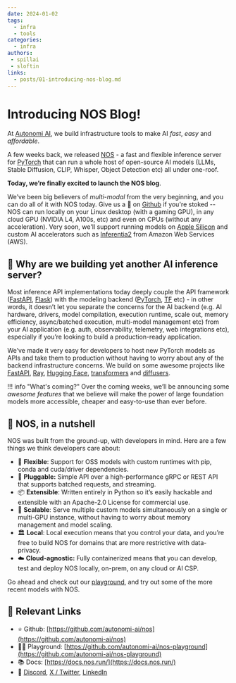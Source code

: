 ```yaml
---
date: 2024-01-02
tags:
  - infra
  - tools
categories:
  - infra
authors:
 - spillai
 - sloftin
links:
  - posts/01-introducing-nos-blog.md
---
```


# Introducing NOS Blog!

At [Autonomi AI](https://autonomi.ai), we build infrastructure tools to make AI *fast*, *easy* and *affordable*. 

A few weeks back, we released [NOS](https://github.com/autonomi-ai/nos) - a fast and flexible inference server for [PyTorch](https://pytorch.org/) that can run a whole host of open-source AI models (LLMs, Stable Diffusion, CLIP, Whisper, Object Detection etc) all under one-roof. 

**Today, we’re finally excited to launch the NOS blog**.

We’ve been big believers of *multi-modal* from the very beginning, and you can do all of it with NOS today. Give us a 🌟 on [Github](https://github.com/autonomi-ai/nos) if you're stoked -- NOS can run locally on your Linux desktop (with a gaming GPU), in any cloud GPU (NVIDIA L4, A100s, etc) and even on CPUs (without any acceleration). Very soon, we'll support running models on [Apple Silicon](https://www.apple.com/newsroom/2023/10/apple-unveils-m3-m3-pro-and-m3-max-the-most-advanced-chips-for-a-personal-computer/) and custom AI accelerators such as [Inferentia2](https://aws.amazon.com/ec2/instance-types/inf2/) from Amazon Web Services (AWS).


## 🎯 Why are we building yet another AI inference server?

Most inference API implementations today deeply couple the API framework ([FastAPI](https://fastapi.tiangolo.com/), [Flask](https://flask.palletsprojects.com/en/3.0.x/)) with the modeling backend ([PyTorch](https://pytorch.org/), [TF](https://www.tensorflow.org/) etc) - in other words, it doesn’t let you separate the concerns for the AI backend (e.g. AI hardware, drivers, model compilation, execution runtime, scale out, memory efficiency, async/batched execution, multi-model management etc) from your AI application (e.g. auth, observability, telemetry, web integrations etc), especially if you’re looking to build a production-ready application.

We’ve made it very easy for developers to host new PyTorch models as APIs and take them to production without having to worry about any of the backend infrastructure concerns. We build on some awesome projects like [FastAPI](https://fastapi.tiangolo.com/), [Ray](https://ray.io/), [Hugging Face](https://www.huggingface.co), [transformers](https://github.com/huggingface/transformers) and [diffusers](https://github.com/huggingface/transformers).


!!! info "What's coming?"
    Over the coming weeks, we’ll be announcing some *awesome features* that we believe will make the power of large foundation models more accessible, cheaper and easy-to-use than ever before. 

## 🥜 NOS, in a nutshell

NOS was built from the ground-up, with developers in mind. Here are a few things we think developers care about:

- 🥷 **Flexible**: Support for OSS models with custom runtimes with pip, conda and cuda/driver dependencies.
- 🔌 **Pluggable:** Simple API over a high-performance gRPC or REST API that supports batched requests, and streaming.
- 📦 **Extensible**: Written entirely in Python so it’s easily hackable and extensible with an Apache-2.0 License for commercial use.
- 🚀 **Scalable**: Serve multiple custom models simultaneously on a single or multi-GPU instance, without having to worry about memory management and model scaling.
- 🏛️ **Local**: Local execution means that you control your data, and you’re free to build NOS for domains that are more restrictive with data-privacy.
- ☁️ **Cloud-agnostic:** Fully containerized means that you can develop, test and deploy NOS locally, on-prem, on any cloud or AI CSP.

Go ahead and check out our [playground](https://github.com/autonomi-ai/nos-playground), and try out some of the more recent models with NOS.

## 🔗 Relevant Links

- ⭐️ Github: [https://github.com/autonomi-ai/nos](https://github.com/autonomi-ai/nos)
- 👩‍💻 Playground: [https://github.com/autonomi-ai/nos-playground](https://github.com/autonomi-ai/nos-playground)
- 📚 Docs: [https://docs.nos.run/](https://docs.nos.run/)
- 💬 [Discord](https://discord.gg/QAGgvTuvgg), [X / Twitter](https://twitter.com/autonomi_ai), [LinkedIn](https://www.linkedin.com/company/autonomi-ai/)


